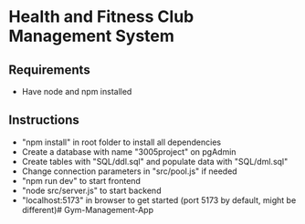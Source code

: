 # Health and Fitness Club Management System

## Requirements
- Have node and npm installed

## Instructions
- "npm install" in root folder to install all dependencies
- Create a database with name "3005project" on pgAdmin
- Create tables with "SQL/ddl.sql" and populate data with "SQL/dml.sql"
- Change connection parameters in "src/pool.js" if needed
- "npm run dev" to start frontend
- "node src/server.js" to start backend
- "localhost:5173" in browser to get started (port 5173 by default, might be different)# Gym-Management-App
